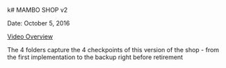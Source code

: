 k# MAMBO SHOP v2

Date: October 5, 2016

[Video Overview](https://www.youtube.com/watch?v=vjw37uR5DWE&list=PLMj6OBMQMwt9dZ8iCiA61ksbCVCxp_c96&index=2&pp=gAQBiAQB)

The 4 folders capture the 4 checkpoints of this version of the shop - from the
first implementation to the backup right before retirement
